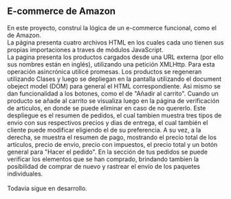 <h2> E-commerce de Amazon </h2>
<p>
En este proyecto, construí la lógica de un e-commerce funcional, como el de Amazon.<br>
La página presenta cuatro archivos HTML en los cuales cada uno tienen sus propias importaciones a traves de módulos JavaScript.<br>
La pagina presenta los productos cargados desde una URL externa (por ello sus nombres están en inglés), utilizando una petición XMLHttp. Para esta operación asincrónica utilicé promesas.
Los productos se regeneran utilizando Clases y luego se depliegan en la pantalla utilizando el document obeject model (DOM) para general el HTML correspondiente. Asi mismo se dan funcionalidad a los botones, como el de "Añadir al carrito".
Cuando un producto se añade al carrito se visualiza luego en la página de verificación de articulos, en donde se puede eliminar en caso de no quererlo. Este despliegue es el resumen de pedidos, el cual tambien muestra tres tipos de envio con sus respectivos precios y dias de entrega, el cual también el cliente puede modificar eligiendo el de su preferencia.
A su vez, a la derecha, se muestra el resumen de pago, mostrando el precio total de los articulos, precio de envio, precio con impuestos, el precio total y un botón general para "Hacer el pedido".
En la sección de tus pedidos se puede verificar los elementos que se han comprado, brindando tambien la posibilidad de comprar de nuevo y rastrear el envío de los paquetes individuales.
<br>
<br>
Todavia sigue en desarrollo.
</p>
